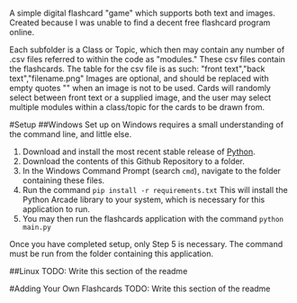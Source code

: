 A simple digital flashcard "game" which supports both text and images. Created because I was unable to find a decent free flashcard program online.

Each subfolder is a Class or Topic, which then may contain any number of .csv files referred to within the code as "modules." These csv files contain the flashcards.
The table for the csv file is as such: "front text","back text","filename.png"
Images are optional, and should be replaced with empty quotes "" when an image is not to be used. 
Cards will randomly select between front text or a supplied image, and the user may select multiple modules within a class/topic for the cards to be drawn from.

#Setup
##Windows
Set up on Windows requires a small understanding of the command line, and little else.
1. Download and install the most recent stable release of [Python](https://www.python.org/downloads/).
2. Download the contents of this Github Repository to a folder.
3. In the Windows Command Prompt (search `cmd`), navigate to the folder containing these files.
4. Run the command `pip install -r requirements.txt` This will install the Python Arcade library to your system, which is necessary for this application to run.
5. You may then run the flashcards application with the command `python main.py`

Once you have completed setup, only Step 5 is necessary. The command must be run from the folder containing this application.

##Linux
TODO: Write this section of the readme

#Adding Your Own Flashcards
TODO: Write this section of the readme
